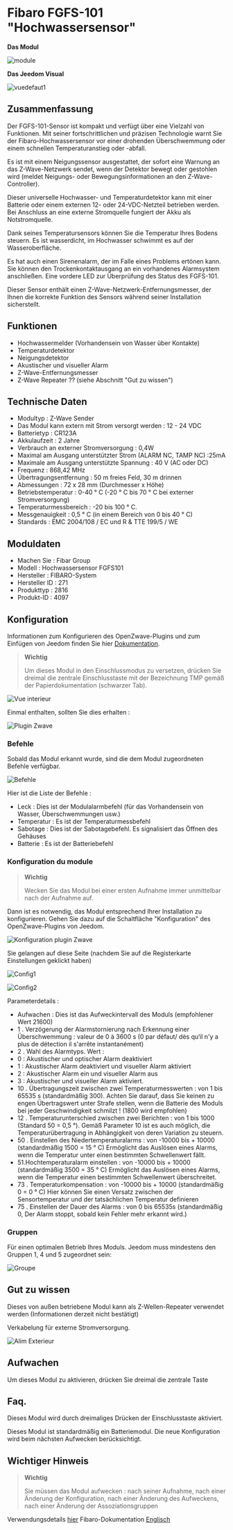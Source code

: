 # Fibaro FGFS-101 "Hochwassersensor"

**Das Modul**

![module](images/fibaro.fgfs101/module.jpg)

**Das Jeedom Visual**

![vuedefaut1](images/fibaro.fgfs101/vuedefaut1.jpg)

## Zusammenfassung

Der FGFS-101-Sensor ist kompakt und verfügt über eine Vielzahl von Funktionen. Mit seiner fortschrittlichen und präzisen Technologie warnt Sie der Fibaro-Hochwassersensor vor einer drohenden Überschwemmung oder einem schnellen Temperaturanstieg oder -abfall.

Es ist mit einem Neigungssensor ausgestattet, der sofort eine Warnung an das Z-Wave-Netzwerk sendet, wenn der Detektor bewegt oder gestohlen wird (meldet Neigungs- oder Bewegungsinformationen an den Z-Wave-Controller).

Dieser universelle Hochwasser- und Temperaturdetektor kann mit einer Batterie oder einem externen 12- oder 24-VDC-Netzteil betrieben werden. Bei Anschluss an eine externe Stromquelle fungiert der Akku als Notstromquelle.

Dank seines Temperatursensors können Sie die Temperatur Ihres Bodens steuern. Es ist wasserdicht, im Hochwasser schwimmt es auf der Wasseroberfläche.

Es hat auch einen Sirenenalarm, der im Falle eines Problems ertönen kann. Sie können den Trockenkontaktausgang an ein vorhandenes Alarmsystem anschließen. Eine vordere LED zur Überprüfung des Status des FGFS-101.

Dieser Sensor enthält einen Z-Wave-Netzwerk-Entfernungsmesser, der Ihnen die korrekte Funktion des Sensors während seiner Installation sicherstellt.

## Funktionen

-   Hochwassermelder (Vorhandensein von Wasser über Kontakte)
-   Temperaturdetektor
-   Neigungsdetektor
-   Akustischer und visueller Alarm
-   Z-Wave-Entfernungsmesser
-   Z-Wave Repeater ?? (siehe Abschnitt "Gut zu wissen")

## Technische Daten

-   Modultyp : Z-Wave Sender
-   Das Modul kann extern mit Strom versorgt werden : 12 - 24 VDC
-   Batterietyp : CR123A
-   Akkulaufzeit : 2 Jahre
-   Verbrauch an externer Stromversorgung : 0,4W
-   Maximal am Ausgang unterstützter Strom (ALARM NC, TAMP NC) :25mA
-   Maximale am Ausgang unterstützte Spannung : 40 V (AC oder DC)
-   Frequenz : 868,42 MHz
-   Übertragungsentfernung : 50 m freies Feld, 30 m drinnen
-   Abmessungen : 72 x 28 mm (Durchmesser x Höhe)
-   Betriebstemperatur : 0-40 ° C (-20 ° C bis 70 ° C bei externer Stromversorgung)
-   Temperaturmessbereich : -20 bis 100 ° C.
-   Messgenauigkeit : 0,5 ° C (in einem Bereich von 0 bis 40 ° C)
-   Standards : EMC 2004/108 / EC und R & TTE 199/5 / WE

## Moduldaten

-   Machen Sie : Fibar Group
-   Modell : Hochwassersensor FGFS101
-   Hersteller : FIBARO-System
-   Hersteller ID : 271
-   Produkttyp : 2816
-   Produkt-ID : 4097

## Konfiguration

Informationen zum Konfigurieren des OpenZwave-Plugins und zum Einfügen von Jeedom finden Sie hier [Dokumentation](https://doc.jeedom.com/de_DE/plugins/automation%20protocol/openzwave/).

> **Wichtig**
>
> Um dieses Modul in den Einschlussmodus zu versetzen, drücken Sie dreimal die zentrale Einschlusstaste mit der Bezeichnung TMP gemäß der Papierdokumentation (schwarzer Tab).

![Vue interieur](images/fibaro.fgfs101/Vue_interieur.jpg)

Einmal enthalten, sollten Sie dies erhalten :

![Plugin Zwave](images/fibaro.fgfs101/information.jpg)

### Befehle

Sobald das Modul erkannt wurde, sind die dem Modul zugeordneten Befehle verfügbar.

![Befehle](images/fibaro.fgfs101/commandes.jpg)

Hier ist die Liste der Befehle :

-   Leck : Dies ist der Modulalarmbefehl (für das Vorhandensein von Wasser, Überschwemmungen usw.)
-   Temperatur : Es ist der Temperaturmessbefehl
-   Sabotage : Dies ist der Sabotagebefehl. Es signalisiert das Öffnen des Gehäuses
-   Batterie : Es ist der Batteriebefehl

### Konfiguration du module

> **Wichtig**
>
> Wecken Sie das Modul bei einer ersten Aufnahme immer unmittelbar nach der Aufnahme auf.

Dann ist es notwendig, das Modul entsprechend Ihrer Installation zu konfigurieren. Gehen Sie dazu auf die Schaltfläche "Konfiguration" des OpenZwave-Plugins von Jeedom.

![Konfiguration plugin Zwave](images/plugin/bouton_configuration.jpg)

Sie gelangen auf diese Seite (nachdem Sie auf die Registerkarte Einstellungen geklickt haben)

![Config1](images/fibaro.fgfs101/config1.jpg)

![Config2](images/fibaro.fgfs101/config2.jpg)

Parameterdetails :

-   Aufwachen : Dies ist das Aufweckintervall des Moduls (empfohlener Wert 21600)
-   1 \. Verzögerung der Alarmstornierung nach Erkennung einer Überschwemmung : valeur de 0 à 3600 s (0 par défaut/ dès qu‘il n'y a plus de détection il s'arrête instantanément)
-   2 \. Wahl des Alarmtyps. Wert :
  - 0 : Akustischer und optischer Alarm deaktiviert
  - 1 : Akustischer Alarm deaktiviert und visueller Alarm aktiviert
  - 2 : Akustischer Alarm ein und visueller Alarm aus
  - 3 : Akustischer und visueller Alarm aktiviert.
-   10 \. Übertragungszeit zwischen zwei Temperaturmesswerten : von 1 bis 65535 s (standardmäßig 300). Achten Sie darauf, dass Sie keinen zu engen Übertragswert unter Strafe stellen, wenn die Batterie des Moduls bei jeder Geschwindigkeit schmilzt ! (1800 wird empfohlen)
-   12 \. Temperaturunterschied zwischen zwei Berichten : von 1 bis 1000 (Standard 50 = 0,5 °). Gemäß Parameter 10 ist es auch möglich, die Temperaturübertragung in Abhängigkeit von deren Variation zu steuern.
-   50 \. Einstellen des Niedertemperaturalarms : von -10000 bis + 10000 (standardmäßig 1500 = 15 ° C) Ermöglicht das Auslösen eines Alarms, wenn die Temperatur unter einen bestimmten Schwellenwert fällt.
-   51.Hochtemperaturalarm einstellen : von -10000 bis + 10000 (standardmäßig 3500 = 35 ° C) Ermöglicht das Auslösen eines Alarms, wenn die Temperatur einen bestimmten Schwellenwert überschreitet.
-   73 \. Temperaturkompensation : von -10000 bis + 10000 (standardmäßig 0 = 0 ° C) Hier können Sie einen Versatz zwischen der Sensortemperatur und der tatsächlichen Temperatur definieren
-   75 \. Einstellen der Dauer des Alarms : von 0 bis 65535s (standardmäßig 0, Der Alarm stoppt, sobald kein Fehler mehr erkannt wird.)

### Gruppen

Für einen optimalen Betrieb Ihres Moduls. Jeedom muss mindestens den Gruppen 1, 4 und 5 zugeordnet sein:

![Groupe](images/fibaro.fgfs101/groupe.jpg)

## Gut zu wissen

Dieses von außen betriebene Modul kann als Z-Wellen-Repeater verwendet werden (Informationen derzeit nicht bestätigt)

Verkabelung für externe Stromversorgung.

![Alim Exterieur](images/fibaro.fgfs101/Alim_Exterieur.jpg)

## Aufwachen

Um dieses Modul zu aktivieren, drücken Sie dreimal die zentrale Taste

## Faq.

Dieses Modul wird durch dreimaliges Drücken der Einschlusstaste aktiviert.

Dieses Modul ist standardmäßig ein Batteriemodul. Die neue Konfiguration wird beim nächsten Aufwecken berücksichtigt.

## Wichtiger Hinweis

> **Wichtig**
>
> Sie müssen das Modul aufwecken : nach seiner Aufnahme, nach einer Änderung der Konfiguration, nach einer Änderung des Aufweckens, nach einer Änderung der Assoziationsgruppen


Verwendungsdetails [hier](http://blog.domadoo.fr/2014/12/18/jeedom-guide-dutilisation-du-detecteur-dinondation-fibaro-fgfs-001/)
Fibaro-Dokumentation [Englisch](http://www.fibaro.com/manuals/en/FGFS-101-Flood-Sensor/FGFS-101-Flood-Sensor-en-2.1-2.3.pdf)
